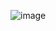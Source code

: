 ![image](https://github.com/YASHO27/Excel-Projects/assets/86511571/c6bd89be-c6f6-4e28-9e2d-b74d0a5d05e3)
